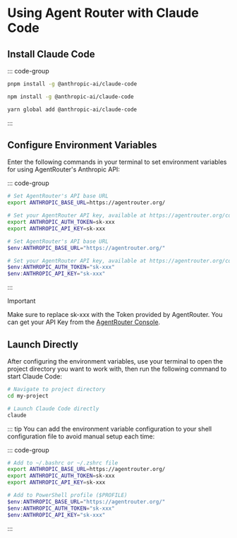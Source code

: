 # Using Agent Router with Claude Code

## Install Claude Code

::: code-group

```bash [pnpm]
pnpm install -g @anthropic-ai/claude-code
```

```bash [npm]
npm install -g @anthropic-ai/claude-code
```

```bash [yarn]
yarn global add @anthropic-ai/claude-code
```

:::

## Configure Environment Variables

Enter the following commands in your terminal to set environment variables for using AgentRouter's Anthropic API:

::: code-group

```bash [Linux/macOS]
# Set AgentRouter's API base URL
export ANTHROPIC_BASE_URL=https://agentrouter.org/

# Set your AgentRouter API key, available at https://agentrouter.org/console/token
export ANTHROPIC_AUTH_TOKEN=sk-xxx
export ANTHROPIC_API_KEY=sk-xxx
```

```powershell [Windows PowerShell]
# Set AgentRouter's API base URL
$env:ANTHROPIC_BASE_URL="https://agentrouter.org/"

# Set your AgentRouter API key, available at https://agentrouter.org/console/token
$env:ANTHROPIC_AUTH_TOKEN="sk-xxx"
$env:ANTHROPIC_API_KEY="sk-xxx"
```

:::

> [!IMPORTANT]
> Make sure to replace sk-xxx with the Token provided by AgentRouter. You can get your API Key from the [AgentRouter Console](https://agentrouter.org/console/token).


## Launch Directly

After configuring the environment variables, use your terminal to open the project directory you want to work with, then run the following command to start Claude Code:

```bash
# Navigate to project directory
cd my-project

# Launch Claude Code directly
claude
```

::: tip
You can add the environment variable configuration to your shell configuration file to avoid manual setup each time:

::: code-group

```bash [Linux/macOS]
# Add to ~/.bashrc or ~/.zshrc file
export ANTHROPIC_BASE_URL=https://agentrouter.org/
export ANTHROPIC_AUTH_TOKEN=sk-xxx
export ANTHROPIC_API_KEY=sk-xxx
```

```powershell [Windows PowerShell]
# Add to PowerShell profile ($PROFILE)
$env:ANTHROPIC_BASE_URL="https://agentrouter.org/"
$env:ANTHROPIC_AUTH_TOKEN="sk-xxx"
$env:ANTHROPIC_API_KEY="sk-xxx"
```

:::
